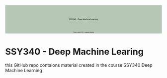 <img src="images/ssy340.svg" alt="Header image">

<h1>SSY340 - Deep Machine Learing</h1>

<p>this GitHub repo contaions material created in the course SSY340 Deep Machine Learning</p>
